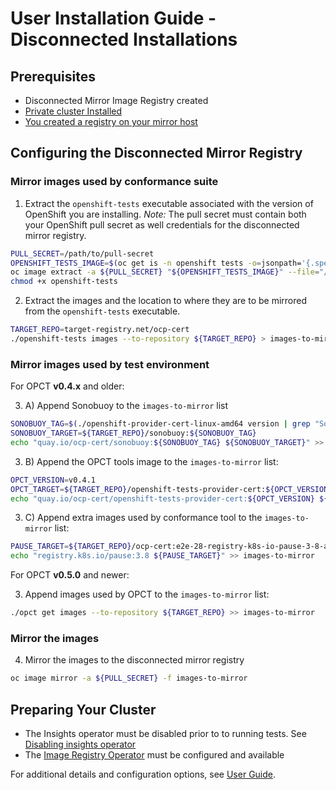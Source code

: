 # User Installation Guide - Disconnected Installations

## Prerequisites

- Disconnected Mirror Image Registry created
- [Private cluster Installed](https://docs.openshift.com/container-platform/latest/installing/installing_bare_metal/installing-restricted-networks-bare-metal.html)
- [You created a registry on your mirror host](https://docs.openshift.com/container-platform/latest/installing/disconnected_install/installing-mirroring-installation-images.html#installing-mirroring-installation-images)

## Configuring the Disconnected Mirror Registry

### Mirror images used by conformance suite

1. Extract the `openshift-tests` executable associated with the version of OpenShift you are installing.
_Note:_ The pull secret must contain both your OpenShift pull secret as well credentials for the disconnected
mirror registry.

~~~sh
PULL_SECRET=/path/to/pull-secret
OPENSHIFT_TESTS_IMAGE=$(oc get is -n openshift tests -o=jsonpath='{.spec.tags[0].from.name}')
oc image extract -a ${PULL_SECRET} "${OPENSHIFT_TESTS_IMAGE}" --file="/usr/bin/openshift-tests"
chmod +x openshift-tests
~~~

2. Extract the images and the location to where they are to be mirrored from the `openshift-tests` executable.  

~~~sh
TARGET_REPO=target-registry.net/ocp-cert
./openshift-tests images --to-repository ${TARGET_REPO} > images-to-mirror
~~~

### Mirror images used by test environment

For OPCT **v0.4.x** and older:

3. A) Append Sonobuoy to the `images-to-mirror` list

~~~sh
SONOBUOY_TAG=$(./openshift-provider-cert-linux-amd64 version | grep "Sonobuoy Version:" | cut -d' ' -f 3)
SONOBUOY_TARGET=${TARGET_REPO}/sonobuoy:${SONOBUOY_TAG}
echo "quay.io/ocp-cert/sonobuoy:${SONOBUOY_TAG} ${SONOBUOY_TARGET}" >> images-to-mirror
~~~

3. B) Append the OPCT tools image to the `images-to-mirror` list:

~~~sh
OPCT_VERSION=v0.4.1
OPCT_TARGET=${TARGET_REPO}/openshift-tests-provider-cert:${OPCT_VERSION}
echo "quay.io/ocp-cert/openshift-tests-provider-cert:${OPCT_VERSION} ${OPCT_TARGET}" >> images-to-mirror
~~~

3. C) Append extra images used by conformance tool to the `images-to-mirror` list:

~~~sh
PAUSE_TARGET=${TARGET_REPO}/ocp-cert:e2e-28-registry-k8s-io-pause-3-8-aP7uYsw5XCmoDy5W
echo "registry.k8s.io/pause:3.8 ${PAUSE_TARGET}" >> images-to-mirror
~~~

For OPCT **v0.5.0** and newer:

3. Append images used by OPCT to the `images-to-mirror` list:

~~~sh
./opct get images --to-repository ${TARGET_REPO} >> images-to-mirror
~~~

### Mirror the images

4. Mirror the images to the disconnected mirror registry

~~~sh
oc image mirror -a ${PULL_SECRET} -f images-to-mirror
~~~

## Preparing Your Cluster

- The Insights operator must be disabled prior to to running tests.  See [Disabling insights operator](https://docs.openshift.com/container-platform/latest/support/remote_health_monitoring/opting-out-of-remote-health-reporting.html)
- The [Image Registry Operator](https://docs.openshift.com/container-platform/latest/registry/index.html) must be configured and available


For additional details and configuration options, see [User Guide](./user.md).